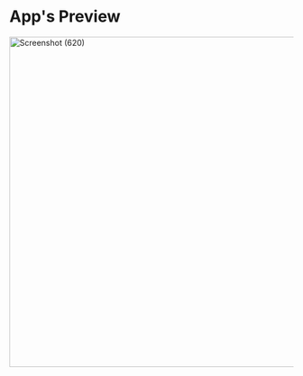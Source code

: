# App's Preview

<p align="center">

  <a data-flickr-embed="true" href="https://www.flickr.com/photos/197661703@N05/53020058106/in/dateposted-public/" title="Screenshot (620)"><img src="https://live.staticflickr.com/65535/53020058106_3467a0f71b_o.png" width="623" height="586" alt="Screenshot (620)"/></a><script async src="//embedr.flickr.com/assets/client-code.js" charset="utf-8"></script>
</p>
